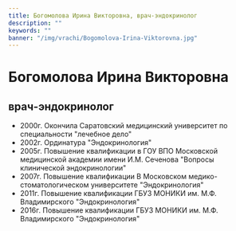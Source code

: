 ```yaml
---
title: Богомолова Ирина Викторовна, врач-эндокринолог
description: ""
keywords: ""
banner: "/img/vrachi/Bogomolova-Irina-Viktorovna.jpg"
---
```


# Богомолова Ирина Викторовна
## врач-эндокринолог

* 2000г. Окончила Саратовский медицинский университет по специальности "лечебное дело"
* 2002г. Ординатура "Эндокринология"
* 2005г. Повышение квалификации в ГОУ ВПО Московской медицинской академии имени И.М. Сеченова "Вопросы клинической эндокринологии"
* 2007г. Повышение квалификации В Московском медико-стоматологическом университете "Эндокринология"
* 2011г. Повышение квалификации ГБУЗ МОНИКИ им. М.Ф. Владимирского "Эндокринология"
* 2016г. Повышение квалификации ГБУЗ МОНИКИ им. М.Ф. Владимирского "Эндокринология"
